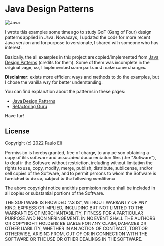 # Java Design Patterns

![Java](https://img.shields.io/badge/Java-ED8B00?style=for-the-badge&logo=java&logoColor=white)

I wrote this examples some time ago to study GoF (Gang of Four) design patterns applied in Java. Nowadays,
I updated the code for more recent Java version and for purpose to versionate, I shared with someone who has interest.

Basically, the all examples in this project are copied/implemented from [Java Design Patterns](https://java-design-patterns.com/)
(credits for them). Some of them was incomplete in the original page, so, I implemented some parts and make some changes.  

**Disclaimer:** exists more efficient ways and methods to do the examples, but I chose the vanilla way for better
understanding.

You can find explanation about the patterns in these pages:

- [Java Design Patterns](https://java-design-patterns.com/)
- [Refactoring Guru](https://refactoring.guru/design-patterns/java)

Have fun!

## License

Copyright (c) 2022 Paulo Eli

Permission is hereby granted, free of charge, to any person obtaining a copy
of this software and associated documentation files (the "Software"), to deal
in the Software without restriction, including without limitation the rights
to use, copy, modify, merge, publish, distribute, sublicense, and/or sell
copies of the Software, and to permit persons to whom the Software is
furnished to do so, subject to the following conditions:

The above copyright notice and this permission notice shall be included in all
copies or substantial portions of the Software.

THE SOFTWARE IS PROVIDED "AS IS", WITHOUT WARRANTY OF ANY KIND, EXPRESS OR
IMPLIED, INCLUDING BUT NOT LIMITED TO THE WARRANTIES OF MERCHANTABILITY,
FITNESS FOR A PARTICULAR PURPOSE AND NONINFRINGEMENT. IN NO EVENT SHALL THE
AUTHORS OR COPYRIGHT HOLDERS BE LIABLE FOR ANY CLAIM, DAMAGES OR OTHER
LIABILITY, WHETHER IN AN ACTION OF CONTRACT, TORT OR OTHERWISE, ARISING FROM,
OUT OF OR IN CONNECTION WITH THE SOFTWARE OR THE USE OR OTHER DEALINGS IN THE
SOFTWARE.
